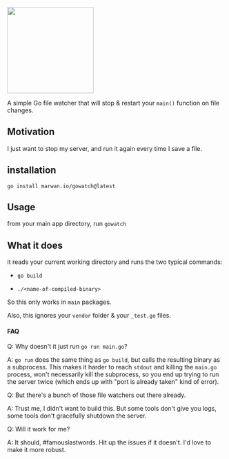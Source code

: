 <img src="https://user-images.githubusercontent.com/16294261/204098353-e8042b8c-3f3c-43e4-9974-86274abb634b.png" width="200" />

A simple Go file watcher that will stop & restart your `main()` function on file changes.

## Motivation

I just want to stop my server, and run it again every time I save a file.

## installation

`go install marwan.io/gowatch@latest`

## Usage
from your main app directory, run `gowatch`

## What it does

it reads your current working directory and runs the two typical commands:

- `go build`

- `./<name-of-compiled-binary>`

So this only works in `main` packages.

Also, this ignores your `vendor` folder & your `_test.go` files.

#### FAQ

Q: Why doesn't it just run `go run main.go`?

A: `go run` does the same thing as `go build`, but calls the resulting binary as a subprocess. This makes it harder to reach `stdout` and killing the `main.go` process, won't necessarily kill the subprocess, so you end up trying to run the server twice (which ends up with "port is already taken" kind of error).

Q: But there's a bunch of those file watchers out there already.

A: Trust me, I didn't want to build this. But some tools don't give you logs, some tools don't gracefully shutdown the server.

Q: Will it work for me?

A: It should, #famouslastwords. Hit up the issues if it doesn't. I'd love to make it more robust.
